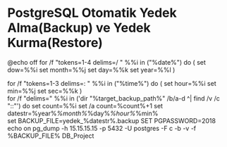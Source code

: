 # PostgreSQL Otomatik Yedek Alma(Backup) ve Yedek Kurma(Restore)

@echo off
   for /f "tokens=1-4 delims=/ " %%i in ("%date%") do (
     set dow=%%i
     set month=%%j
     set day=%%k
     set year=%%l
   )
 
  for /f "tokens=1-3 delims=: " %%i in ("%time%") do (
	set hour=%%i
	set min=%%j
	set sec=%%k
     )		 
for /f "delims=" %%i in ('dir "%target_backup_path%" /b/a-d ^| find /v /c "::"') do set count=%%i
set /a count=%count%+1 
set datestr=%year%_%month%_%day%_%hour%_%min%  
   set BACKUP_FILE=yedek_%datestr%.backup
   SET PGPASSWORD=2018
   echo on
   pg_dump -h 15.15.15.15  -p 5432 -U postgres -F c -b -v -f %BACKUP_FILE% DB_Project
